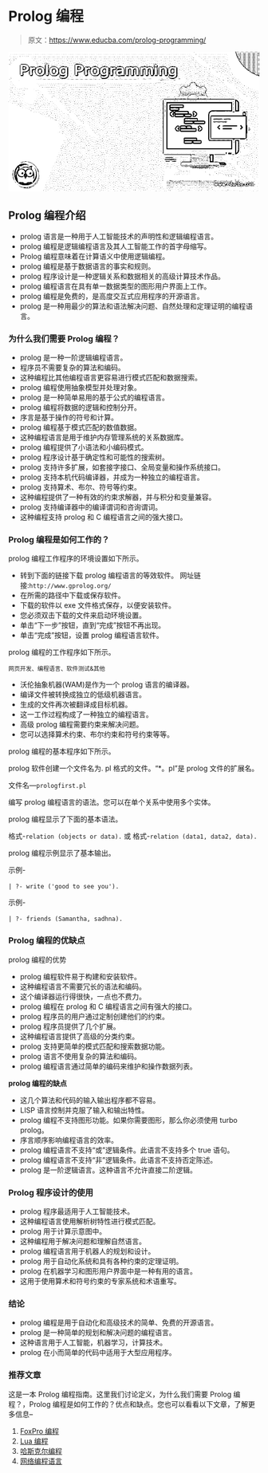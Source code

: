 # Prolog 编程

> 原文：<https://www.educba.com/prolog-programming/>

![Prolog Programming](img/871a19fd67760d149218c3fa5746d194.png)



## Prolog 编程介绍

*   prolog 语言是一种用于人工智能技术的声明性和逻辑编程语言。
*   prolog 编程是逻辑编程语言及其人工智能工作的首字母缩写。
*   Prolog 编程意味着在计算语义中使用逻辑编程。
*   prolog 编程是基于数据语言的事实和规则。
*   prolog 程序设计是一种逻辑关系和数据相关的高级计算技术作品。
*   prolog 编程语言在具有单一数据类型的图形用户界面上工作。
*   prolog 编程是免费的，是高度交互式应用程序的开源语言。
*   prolog 是一种用最少的算法和语法解决问题、自然处理和定理证明的编程语言。

### 为什么我们需要 Prolog 编程？

*   prolog 是一种一阶逻辑编程语言。
*   程序员不需要复杂的算法和编码。
*   这种编程比其他编程语言更容易进行模式匹配和数据搜索。
*   prolog 编程使用抽象模型并处理对象。
*   prolog 是一种简单易用的基于公式的编程语言。
*   prolog 编程将数据的逻辑和控制分开。
*   序言是基于操作的符号和计算。
*   prolog 编程基于模式匹配的数值数据。
*   这种编程语言是用于维护内存管理系统的关系数据库。
*   prolog 编程提供了小语法和小编码模式。
*   prolog 程序设计基于确定性和可能性的搜索树。
*   prolog 支持许多扩展，如套接字接口、全局变量和操作系统接口。
*   prolog 支持本机代码编译器，并成为一种独立的编程语言。
*   prolog 支持算术、布尔、符号等约束。
*   这种编程提供了一种有效的约束求解器，并与积分和变量兼容。
*   prolog 支持编译器中的编译谓词和咨询谓词。
*   这种编程支持 prolog 和 C 编程语言之间的强大接口。

### Prolog 编程是如何工作的？

prolog 编程工作程序的环境设置如下所示。

*   转到下面的链接下载 prolog 编程语言的等效软件。
    网址链接:`http://www.gprolog.org/`
*   在所需的路径中下载或保存软件。
*   下载的软件以 exe 文件格式保存，以便安装软件。
*   您必须双击下载的文件来启动环境设置。
*   单击“下一步”按钮，直到“完成”按钮不再出现。
*   单击“完成”按钮，设置 prolog 编程语言软件。

prolog 编程的工作程序如下所示。

<small>网页开发、编程语言、软件测试&其他</small>

*   沃伦抽象机器(WAM)是作为一个 prolog 语言的编译器。
*   编译文件被转换成独立的低级机器语言。
*   生成的文件再次被翻译成目标机器。
*   这一工作过程构成了一种独立的编程语言。
*   高级 prolog 编程需要约束来解决问题。
*   您可以选择算术约束、布尔约束和符号约束等等。

prolog 编程的基本程序如下所示。

prolog 软件创建一个文件名为. pl 格式的文件。“*。pl”是 prolog 文件的扩展名。

文件名—`prologfirst.pl`

编写 prolog 编程语言的语法。您可以在单个关系中使用多个实体。

prolog 编程显示了下面的基本语法。

格式-`relation (objects or data).`
或
格式-`relation (data1, data2, data).`

prolog 编程示例显示了基本输出。

示例-

`| ?- write ('good to see you').`

示例-

`| ?- friends (Samantha, sadhna).`

### Prolog 编程的优缺点

prolog 编程的优势

*   prolog 编程软件易于构建和安装软件。
*   这种编程语言不需要冗长的语法和编码。
*   这个编译器运行得很快，一点也不费力。
*   prolog 编程在 prolog 和 C 编程语言之间有强大的接口。
*   prolog 程序员的用户通过定制创建他们的约束。
*   prolog 程序员提供了几个扩展。
*   这种编程语言提供了高级的分类约束。
*   prolog 支持更简单的模式匹配和搜索数据功能。
*   prolog 语言不使用复杂的算法和编码。
*   prolog 编程语言通过简单的编码来维护和操作数据列表。

**prolog 编程的缺点**

*   这几个算法和代码的输入输出程序都不容易。
*   LISP 语言控制并克服了输入和输出特性。
*   prolog 编程不支持图形功能。如果你需要图形，那么你必须使用 turbo prolog。
*   序言顺序影响编程语言的效率。
*   prolog 编程语言不支持“或”逻辑条件。此语言不支持多个 true 语句。
*   prolog 编程语言不支持“非”逻辑条件。此语言不支持否定陈述。
*   prolog 是一阶逻辑语言。这种语言不允许直接二阶逻辑。

### Prolog 程序设计的使用

*   prolog 程序最适用于人工智能技术。
*   这种编程语言使用解析树特性进行模式匹配。
*   prolog 用于计算示意图中。
*   这种编程用于解决问题和理解自然语言。
*   prolog 编程语言用于机器人的规划和设计。
*   prolog 用于自动化系统和具有各种约束的定理证明。
*   prolog 在机器学习和图形用户界面中是一种有用的语言。
*   这用于使用算术和符号约束的专家系统和术语重写。

### 结论

*   prolog 编程是用于自动化和高级技术的简单、免费的开源语言。
*   prolog 是一种简单的规划和解决问题的编程语言。
*   这种语言用于人工智能，机器学习，计算技术。
*   prolog 在小而简单的代码中适用于大型应用程序。

### 推荐文章

这是一本 Prolog 编程指南。这里我们讨论定义，为什么我们需要 Prolog 编程？，Prolog 编程是如何工作的？优点和缺点。您也可以看看以下文章，了解更多信息–

1.  [FoxPro 编程](https://www.educba.com/foxpro-programming/)
2.  [Lua 编程](https://www.educba.com/lua-programming/)
3.  [哈斯克尔编程](https://www.educba.com/haskell-programming/)
4.  [网络编程语言](https://www.educba.com/web-programming-languages/)





